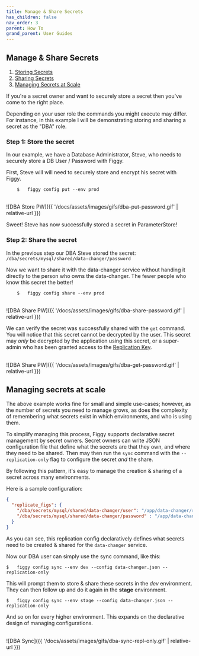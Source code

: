 ```yaml
---
title: Manage & Share Secrets
has_children: false
nav_order: 3
parent: How To
grand_parent: User Guides
---
```


## Manage & Share Secrets

1. [Storing Secrets](#step-1-store-the-secret)
1. [Sharing Secrets](#step-2-share-the-secret)
1. [Managing Secrets at Scale](#managing-secrets-at-scale)

If you're a secret owner and want to securely store a secret then you've come to the right place. 

Depending on your user role the commands you might execute may differ. For instance, in this example I will be demonstrating
storing and sharing a secret as the "DBA" role.

### Step 1: Store the secret
In our example, we have a Database Administrator, Steve, who needs to securely store a DB User / Password with Figgy.

First, Steve will will need to securely store and encrypt his secret with Figgy. 

```console
    $   figgy config put --env prod
```

<br/>![DBA Store PW]({{ '/docs/assets/images/gifs/dba-put-password.gif' | relative-url }})<br/>

Sweet! Steve has now successfully stored a secret in ParameterStore!

### Step 2: Share the secret

In the previous step our DBA Steve stored the secret: `/dba/secrets/mysql/shared/data-changer/password`

Now we want to share it with the data-changer service without handing it directly to the person who owns the 
data-changer. The fewer people who know this secret the better!

```console
    $   figgy config share --env prod
```

<br/>![DBA Share PW]({{ '/docs/assets/images/gifs/dba-share-password.gif' | relative-url }})<br/>


We can verify the secret was successfully shared with the `get` command. You will notice that this secret cannot be 
decrypted by the user. This secret may _only_ be decrypted by the application using this secret, or a super-admin who
has been granted access to the [Replication Key](/docs/advanced/confidentiality.html).


<br/>![DBA Share PW]({{ '/docs/assets/images/gifs/dba-get-password.gif' | relative-url }})<br/>

## Managing secrets at scale

The above example works fine for small and simple use-cases; however, as the number of secrets you need to manage
grows, as does the complexity of remembering what secrets exist in which environments, and who is using them.

To simplify managing this process, Figgy supports declarative secret management by secret owners. Secret owners
can write JSON configuration file that define what the secrets are that they own, and where they need to be
shared. Then may then run the `sync` command with the `--replication-only` flag to configure the secret _and_ the share.

By following this pattern, it's easy to manage the creation & sharing of a secret across many environments.

Here is a sample configuration:
```json
{
  "replicate_figs": {
    "/dba/secrets/mysql/shared/data-changer/user": "/app/data-changer/replicated/secrets/mysql/user",
    "/dba/secrets/mysql/shared/data-changer/password" : "/app/data-changer/replicated/secrets/mysql/password"
  }
}
```

As you can see, this replication config declaratively defines what secrets need to be created & shared for the 
`data-changer` service.

Now our DBA user can simply use the sync command, like this:

    $   figgy config sync --env dev --config data-changer.json --replication-only

This will prompt them to store & share these secrets in the *dev* environment. They can then follow up and do it again
in the **stage** environment.

    $   figgy config sync --env stage --config data-changer.json --replication-only
    
    
And so on for every higher environment. This expands on the declarative design of managing configurations.

<br/>![DBA Sync]({{ '/docs/assets/images/gifs/dba-sync-repl-only.gif' | relative-url }})<br/>
